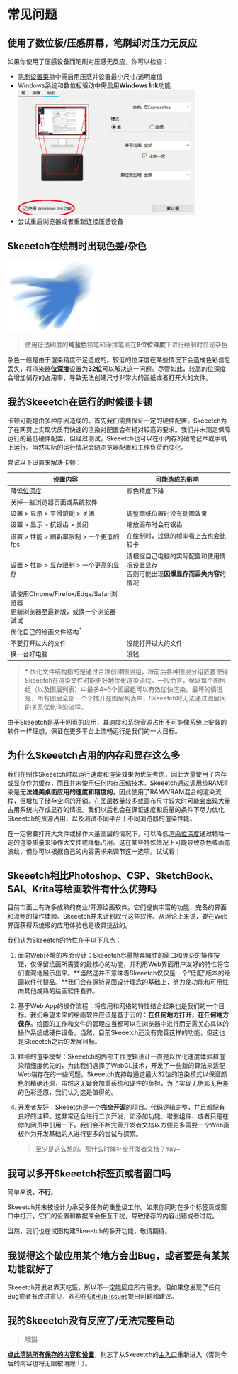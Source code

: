 # 常见问题

## 使用了数位板/压感屏幕，笔刷却对压力无反应

如果你使用了压感设备而笔刷对压感无反应，你可以检查：

* [笔刷设置菜单](./brush.md)中需启用压感并设置最小尺寸/透明度值
* Windows系统和数位板驱动中需启用**Windows Ink**功能
  <img src="./images/win-ink.png" width="400"/>
* 尝试重启浏览器或者重新连接压感设备

## Skeeetch在绘制时出现色差/杂色

<img src="./images/dirty-color.png" width="200"/>

> 使用低透明度的**纯蓝色**铅笔和涂抹笔刷在**8位位深度**下进行绘制时显现杂色

杂色一般是由于渲染精度不足造成的。较低的位深度在某些情况下会造成色彩信息丢失，将渲染器[**位深度**](./system.md#位深度)设置为**32位**可以解决这一问题。尽管如此，较高的位深度会增加储存的占用率，导致无法创建尺寸非常大的画纸或者打开大的文件。

## 我的Skeeetch在运行的时候很卡顿

卡顿可能是由多种原因造成的。首先我们需要保证一定的硬件配置。Skeeetch为了在网页上实现优质而快速的渲染对配置会有相对较高的要求。我们并未测定保障运行的最低硬件配置，但经过测试，Skeeetch也可以在小内存的破笔记本或手机上运行。当然实际的运行情况会随浏览器配置和工作负荷而变化。

尝试以下设置来解决卡顿：

| 设置内容                                                     | 可能造成的影响                                               |
| ------------------------------------------------------------ | ------------------------------------------------------------ |
| 降低[位深度](./system.md#位深度)                             | 颜色精度下降                                                 |
| 关掉一些浏览器页面或系统软件                                 |                                                              |
| 设置 > 显示 > 平滑滚动 > 关闭                                | 调整画纸位置时没有动画效果                                   |
| 设置 > 显示 > 抗锯齿 > 关闭                                  | 缩放画布时会有锯齿                                           |
| 设置 > 性能 > 刷新率限制 > 一个更低的fps                     | 在绘制时，过低的帧率看上去也会比较卡                         |
| 设置 > 性能 > 显存限制 > 一个更高的显存                      | 请根据自己电脑的实际配置和使用情况设置显存<br />否则可能出现**因爆显存而丢失内容**的情况 |
| 请使用Chrome/Firefox/Edge/Safari浏览器<br />更新浏览器至最新版，或换一个浏览器试试 |                                                              |
| 优化自己的绘画文件结构<sup>*</sup>                           |                                                              |
| 不要打开过大的文件                                           | 没能打开过大的文件                                           |
| 换一台好电脑                                                 | 没钱                                                         |

> \* 优化文件结构指的是通过合理创建图层组，将前后各种图层分组嵌套使得Skeeetch在渲染文件时能更好地优化渲染流程。一般而言，保证每个图层组（以及图层列表）中最多4~5个图层组可以有效加快渲染。最坏的情况是，所有图层全部一个个摊开在图层列表中，Skeeetch将无法通过图层间的关系优化渲染流程。

由于Skeeetch是基于网页的应用，其速度和系统资源占用不可能像系统上安装的软件一样理想。保证在更多平台上流畅运行是我们的一大目标。

## 为什么Skeeetch占用的内存和显存这么多

我们在制作Skeeetch时以运行速度和渲染效果为优先考虑，因此大量使用了内存或显存作为缓存，而且并未使用任何内存压缩技术。Skeeetch通过调用纯RAM渲染是**无法媲美桌面应用的速度和精度的**，因此使用了RAM/VRAM混合的渲染流程，但增加了储存空间的开销。在图层数量较多或画布尺寸较大时可能会出现大量占用系统内存或显存的情况。我们以后也会在保证速度和质量的条件下尽力优化Skeeetch的资源占用，以及测试不同平台上不同浏览器的渲染性能。

在一定需要打开大文件或操作大量图层的情况下，可以降低[渲染位深度](./system.md#位深度)通过牺牲一定的渲染质量来操作大文件或降低占用。这在某些特殊情况下可能导致杂色或画笔波纹，但你可以根据自己的内容需求来调节这一选项。试试看！

## Skeeetch相比Photoshop、CSP、SketchBook、SAI、Krita等绘画软件有什么优势吗

目前市面上有许多成熟的商业/开源绘画软件。它们提供丰富的功能、完备的界面和流畅的操作体验。Skeeetch并未计划取代这些软件。从理论上来说，要在Web界面获得系统级的应用体验也是极具挑战的。

我们认为Skeeetch的特性在于以下几点：

1. 面向Web环境的界面设计：Skeeetch尽量抛弃臃肿的窗口和庞杂的操作按钮，仅保留绘画所需要的最核心的功能，并利用Web界面用户友好的特性将它们直观地展示出来。**当然这并不意味着Skeeetch仅仅是一个“低配”版本的绘画软件代替品。**我们会在保持界面设计理念的基础上，努力使功能和可用性向其他成熟的绘画软件看齐。

2. 基于Web App的操作流程：将应用和网络的特性结合起来也是我们的一个目标。我们希望未来的绘画软件应该是基于云的：**在任何地方打开，在任何地方保存**。绘画的工作和文件的管理应当都可以在浏览器中进行而无需关心具体的操作系统或硬件设备。当然，目前Skeeetch还没有完善这样的功能，但这也是Skeeetch之后的发展目标。

3. 精细的渲染模型：Skeeetch的内部工作逻辑设计一直是以优化速度体验和渲染精细度优先的，为此我们选择了WebGL技术，开发了一些新的算法来适配Web端存在的一些问题。Skeeetch支持每通道最大32位的渲染模式以保证颜色的精确还原，虽然这无疑会加重系统和硬件的负担，为了实现无伪影无色差的色彩还原，我们认为这是值得的。

4. 开发者友好：Skeeetch是一个**完全开源**的项目。代码逻辑完整，并且都配有良好的注释。这非常适合进行二次开发，如添加功能、增删组件、或者只是在你的网页中引用一下。我们会不断完善开发者文档以方便更多需要一个Web画板作为开发基础的人进行更多的尝试与探索。

   > 至少是这么想的。那什么时候补全开发者文档？Yay~

## 我可以多开Skeeetch标签页或者窗口吗

简单来说，**不行**。

Skeeetch并未被设计为承受多任务的重量级工作。如果你同时在多个标签页或窗口中打开，它们的设置和数据库会相互干扰，导致储存的内容出错或者过载。

当然，我们也在试图构建Skeeetch的多开功能，敬请期待。

## 我觉得这个破应用某个地方会出Bug，或者要是有某某功能就好了

Skeeetch开发者靠天吃饭，所以不一定能回应所有需求。但如果您发现了任何Bug或者有改进意见，欢迎在[GitHub Issues](https://github.com/Iraka-C/Skeeetch/issues)提出问题和建议。

## 我的Skeeetch没有反应了/无法完整启动

> 哦豁

[**点此清除所有保存的内容和设置**](https://iraka-c.github.io/Skeeetch/index.html?clear=1&reset=1)，别忘了从Skeeetch的[主入口](https://iraka-c.github.io/Skeeetch/index.html?lang=zh)重新进入（否则今后的内容也将无限被清除！）。